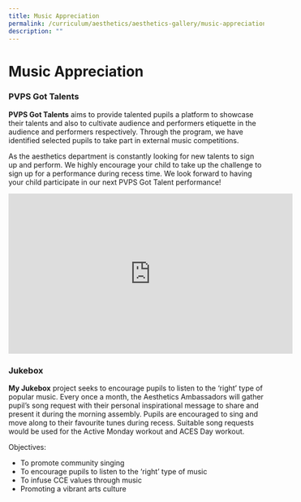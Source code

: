 ```yaml
---
title: Music Appreciation
permalink: /curriculum/aesthetics/aesthetics-gallery/music-appreciation/
description: ""
---
```

# **Music Appreciation**

### PVPS Got Talents

**PVPS Got Talents** aims to provide talented pupils a platform to showcase their talents and also to cultivate audience and performers etiquette in the audience and performers respectively. Through the program, we have identified selected pupils to take part in external music competitions.

As the aesthetics department is constantly looking for new talents to sign up and perform. We highly encourage your child to take up the challenge to sign up for a performance during recess time. We look forward to having your child participate in our next PVPS Got Talent performance!








<iframe width="560" height="315" src="https://www.youtube.com/embed/cWtFuhi20lM" title="YouTube video player" frameborder="0" allow="accelerometer; autoplay; clipboard-write; encrypted-media; gyroscope; picture-in-picture" allowfullscreen></iframe>









### Jukebox

**My Jukebox** project seeks to encourage pupils to listen to the ‘right’ type of popular music. Every once a month, the Aesthetics Ambassadors will gather pupil’s song request with their personal inspirational message to share and present it during the morning assembly. Pupils are encouraged to sing and move along to their favourite tunes during recess. Suitable song requests would be used for the Active Monday workout and ACES Day workout.

Objectives:

*   To promote community singing
*   To encourage pupils to listen to the ‘right’ type of music
*   To infuse CCE values through music
*   Promoting a vibrant arts culture